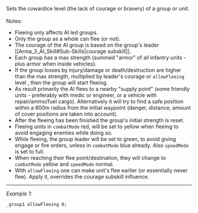 Sets the cowardice level (the lack of courage or bravery) of a group or unit. 
<br><br>
Notes:
* Fleeing only affects AI led groups.
* Only the group as a whole can flee (or not).
* The courage of the AI group is based on the group's leader [[Arma_3_AI_Skill#Sub-Skills|courage subskill]].
* Each group has a max strength (summed "armor" of all infantry units - plus armor when inside vehicles).
* If the group losses by injury/damage or death/destruction are higher than the max strength, multiplied by leader's courage or `allowFleeing` level , then the group will start fleeing.
* As result primarily the AI flees to a nearby "supply point" (some friendly units - preferably with medic or engineer, or a vehicle with repair/ammo/fuel cargo). Alternatively it will try to find a safe position within a 600m radius from the initial waypoint (danger, distance, amount of cover positions are taken into account).
* After the fleeing has been finished the group's initial strength is reset.
* Fleeing units in `combatMode` red, will be set to yellow when fleeing to avoid engaging enemies while doing so.
* While fleeing, the group leader will be set to green, to avoid giving engage or fire orders, unless in `combatMode` blue already. Also `speedMode` is set to full.
* When reaching their flee point/destination, they will change to `combatMode` yellow and `speedMode` normal.
* With `allowFleeing` one can make unit's flee earlier (or essentially never flee). Apply it, overrides the courage subskill influence.


---
*Example 1:*
```sqf
_group1 allowFleeing 0;
```